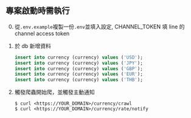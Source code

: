 ## 專案啟動時需執行 
0. 從`.env.example`複製一份`.env`並填入設定, CHANNEL_TOKEN 填 line 的 channel access token

1. 於 db 新增資料
    ```sql
    insert into currency (currency) values ('USD');
    insert into currency (currency) values ('JPY');
    insert into currency (currency) values ('GBP');
    insert into currency (currency) values ('EUR');
    insert into currency (currency) values ('THB');
    ```

2. 觸發爬蟲開始爬，並觸發主動通知
    ```
    $ curl <https://YOUR_DOMAIN>/currency/crawl
    $ curl <https://YOUR_DOMAIN>/currency/rate/notify
    ```